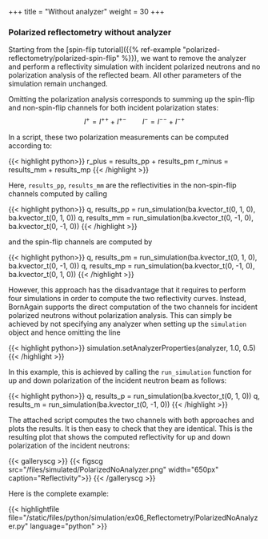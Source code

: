 +++
title = "Without analyzer"
weight = 30
+++

### Polarized reflectometry without analyzer

Starting from the [spin-flip tutorial]({{% ref-example "polarized-reflectometry/polarized-spin-flip" %}}), we 
want to remove the analyzer and perform a reflectivity simulation with incident polarized neutrons and no 
polarization analysis of the reflected beam.
All other parameters of the simulation remain unchanged.

Omitting the polarization analysis corresponds to summing up the spin-flip and non-spin-flip channels 
for both incident polarization states:
$$I^+ = I^{++} + I^{+-}
\hspace{2em}
I^- = I^{- -} + I^{-+}$$

In a script, these two polarization measurements can be computed according to:

{{< highlight python>}}
r_plus  = results_pp + results_pm
r_minus = results_mm + results_mp
{{< /highlight >}}

Here, `results_pp`, `results_mm` are the reflectivities in the non-spin-flip channels computed by calling

{{< highlight python>}}
q, results_pp = run_simulation(ba.kvector_t(0,  1, 0),
                               ba.kvector_t(0,  1, 0))
q, results_mm = run_simulation(ba.kvector_t(0, -1, 0),
                               ba.kvector_t(0, -1, 0))
{{< /highlight >}}

and the spin-flip channels are computed by

{{< highlight python>}}
q, results_pm = run_simulation(ba.kvector_t(0,  1, 0),
                               ba.kvector_t(0, -1, 0))
q, results_mp = run_simulation(ba.kvector_t(0, -1, 0),
                               ba.kvector_t(0,  1, 0))
{{< /highlight >}}


However, this approach has the disadvantage that it requires to perform four simulations in order to compute the two reflectivity curves.
Instead, BornAgain supports the direct computation of the two channels for incident polarized neutrons without polarization analysis.
This can simply be achieved by not specifying any analyzer when setting up the `simulation` object and hence omitting the line 

{{< highlight python>}}
simulation.setAnalyzerProperties(analyzer, 1.0, 0.5)
{{< /highlight >}}

In this example, this is achieved by calling the `run_simulation` function for up and down polarization of the incident neutron beam as follows:

{{< highlight python>}}
q, results_p = run_simulation(ba.kvector_t(0,  1, 0))
q, results_m = run_simulation(ba.kvector_t(0, -1, 0))
{{< /highlight >}}

The attached script computes the two channels with both approaches and plots the results.
It is then easy to check that they are identical.
This is the resulting plot that shows the computed reflectivity for up and down polarization of the incident neutrons:

{{< galleryscg >}}
{{< figscg src="/files/simulated/PolarizedNoAnalyzer.png" width="650px" caption="Reflectivity">}}
{{< /galleryscg >}}




Here is the complete example:

{{< highlightfile file="/static/files/python/simulation/ex06_Reflectometry/PolarizedNoAnalyzer.py"  language="python" >}}
